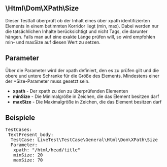 ## \Html\Dom\XPath\Size
Dieser Testfall überprüft ob der Inhalt eines über xpath identifizierten Elements in einem betimmten Korridor liegt (min, max). Dabei werden nur die tatsächlichen Inhalte berücksichtigt und nicht Tags, die darunter hängen. Falls man auf eine exakte Länge prüfen will, so wird empfohlen min- und maxSize auf diesen Wert zu setzen.

## Parameter
Über die Parameter wird der xpath definiert, den es zu prüfen gilt und die obere und untere Schranke für die Größe des Elements. Mindestens einer der *Size-Parameter muss gesetzt sein. 

* **xpath** - Der xpath zu den zu überprüfenden Elementen
* **minSize** - Die Minimalgröße in Zeichen, die das Element besitzen darf
* **maxSize** - Die Maximalgröße in Zeichen, die das Element besitzen darf

## Beispiele
<pre>TestCases:
 TextPresent_body:
  TestCase: LiveTest\TestCase\General\Html\Dom\XPath\Size
  Parameter:
   xpath: "/html/head/title"
   minSize: 20
   maxSize: 70</pre>